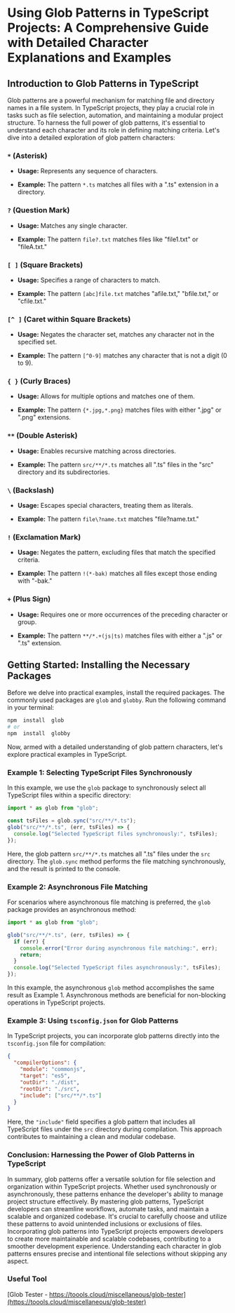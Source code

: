 # Using Glob Patterns in TypeScript Projects: A Comprehensive Guide with Detailed Character Explanations and Examples

## Introduction to Glob Patterns in TypeScript

Glob patterns are a powerful mechanism for matching file and directory names in a file system. In TypeScript projects, they play a crucial role in tasks such as file selection, automation, and maintaining a modular project structure. To harness the full power of glob patterns, it's essential to understand each character and its role in defining matching criteria. Let's dive into a detailed exploration of glob pattern characters:

### `*` (Asterisk)

- **Usage:** Represents any sequence of characters.

- **Example:** The pattern `*.ts` matches all files with a ".ts" extension in a directory.

### `?` (Question Mark)

- **Usage:** Matches any single character.

- **Example:** The pattern `file?.txt` matches files like "file1.txt" or "fileA.txt."

### `[ ]` (Square Brackets)

- **Usage:** Specifies a range of characters to match.

- **Example:** The pattern `[abc]file.txt` matches "afile.txt," "bfile.txt," or "cfile.txt."

### `[^ ]` (Caret within Square Brackets)

- **Usage:** Negates the character set, matches any character not in the specified set.

- **Example:** The pattern `[^0-9]` matches any character that is not a digit (0 to 9).

### `{ }` (Curly Braces)

- **Usage:** Allows for multiple options and matches one of them.

- **Example:** The pattern `{*.jpg,*.png}` matches files with either ".jpg" or ".png" extensions.

### `**` (Double Asterisk)

- **Usage:** Enables recursive matching across directories.

- **Example:** The pattern `src/**/*.ts` matches all ".ts" files in the "src" directory and its subdirectories.

### `\` (Backslash)

- **Usage:** Escapes special characters, treating them as literals.

- **Example:** The pattern `file\?name.txt` matches "file?name.txt."

### `!` (Exclamation Mark)

- **Usage:** Negates the pattern, excluding files that match the specified criteria.

- **Example:** The pattern `!(*-bak)` matches all files except those ending with "-bak."

### `+` (Plus Sign)

- **Usage:** Requires one or more occurrences of the preceding character or group.

- **Example:** The pattern `**/*.+(js|ts)` matches files with either a ".js" or ".ts" extension.

## Getting Started: Installing the Necessary Packages

Before we delve into practical examples, install the required packages. The commonly used packages are `glob` and `globby`. Run the following command in your terminal:

```bash
npm  install  glob
# or
npm  install  globby
```

Now, armed with a detailed understanding of glob pattern characters, let's explore practical examples in TypeScript.

### Example 1: Selecting TypeScript Files Synchronously

In this example, we use the `glob` package to synchronously select all TypeScript files within a specific directory:

```typescript
import * as glob from "glob";

const tsFiles = glob.sync("src/**/*.ts");
glob("src/**/*.ts", (err, tsFiles) => {
  console.log("Selected TypeScript files synchronously:", tsFiles);
});
```

Here, the glob pattern `src/**/*.ts` matches all ".ts" files under the `src` directory. The `glob.sync` method performs the file matching synchronously, and the result is printed to the console.

### Example 2: Asynchronous File Matching

For scenarios where asynchronous file matching is preferred, the `glob` package provides an asynchronous method:

```typescript
import * as glob from "glob";

glob("src/**/*.ts", (err, tsFiles) => {
  if (err) {
    console.error("Error during asynchronous file matching:", err);
    return;
  }
  console.log("Selected TypeScript files asynchronously:", tsFiles);
});
```

In this example, the asynchronous `glob` method accomplishes the same result as Example 1. Asynchronous methods are beneficial for non-blocking operations in TypeScript projects.

### Example 3: Using `tsconfig.json` for Glob Patterns

In TypeScript projects, you can incorporate glob patterns directly into the `tsconfig.json` file for compilation:

```json
{
  "compilerOptions": {
    "module": "commonjs",
    "target": "es5",
    "outDir": "./dist",
    "rootDir": "./src",
    "include": ["src/**/*.ts"]
  }
}
```

Here, the `"include"` field specifies a glob pattern that includes all TypeScript files under the `src` directory during compilation. This approach contributes to maintaining a clean and modular codebase.

### Conclusion: Harnessing the Power of Glob Patterns in TypeScript

In summary, glob patterns offer a versatile solution for file selection and organization within TypeScript projects. Whether used synchronously or asynchronously, these patterns enhance the developer's ability to manage project structure effectively.
By mastering glob patterns, TypeScript developers can streamline workflows, automate tasks, and maintain a scalable and organized codebase. It's crucial to carefully choose and utilize these patterns to avoid unintended inclusions or exclusions of files.
Incorporating glob patterns into TypeScript projects empowers developers to create more maintainable and scalable codebases, contributing to a smoother development experience. Understanding each character in glob patterns ensures precise and intentional file selections without skipping any aspect.

### Useful Tool

[Glob Tester - https://toools.cloud/miscellaneous/glob-tester](https://toools.cloud/miscellaneous/glob-tester)

